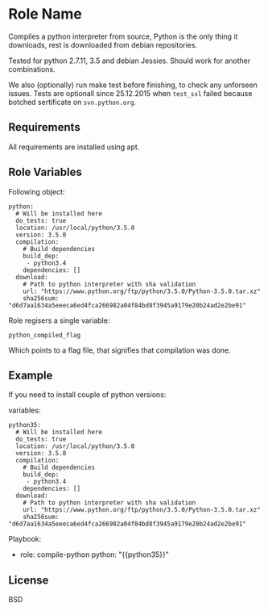 Role Name
=========

Compiles a python interpreter from source, Python is the only thing it
downloads, rest is downloaded from debian repositories.

Tested for python 2.7.11, 3.5 and debian Jessies.
Should work for another combinations.

We also (optionally) run make test before finishing, to check any unforseen issues.
Tests are optionall since 25.12.2015 when ``test_ssl`` failed because
botched sertificate on ``svn.python.org``.

Requirements
------------

All requirements are installed using apt.

Role Variables
--------------

Following object: 
    
    python:
      # Will be installed here
      do_tests: true
      location: /usr/local/python/3.5.0
      version: 3.5.0
      compilation:
        # Build dependencies
        build_dep:
         - python3.4
        dependencies: []
      download:
        # Path to python interpreter with sha validation
        url: "https://www.python.org/ftp/python/3.5.0/Python-3.5.0.tar.xz"
        sha256sum: "d6d7aa1634a5eeeca6ed4fca266982a04f84bd8f3945a9179e20b24ad2e2be91"
    
Role regisers a single variable: 
    
    python_compiled_flag 
    
Which points to a flag file, that signifies that compilation was done.

Example
-------


If you need to install couple of python versions:

variables:

    python35:
      # Will be installed here
      do_tests: true
      location: /usr/local/python/3.5.0
      version: 3.5.0
      compilation:
        # Build dependencies
        build_dep:
         - python3.4
        dependencies: []
      download:
        # Path to python interpreter with sha validation
        url: "https://www.python.org/ftp/python/3.5.0/Python-3.5.0.tar.xz"
        sha256sum: "d6d7aa1634a5eeeca6ed4fca266982a04f84bd8f3945a9179e20b24ad2e2be91"

Playbook:

 - role: compile-python
    python: "{{python35}}"

    
License
-------

BSD
